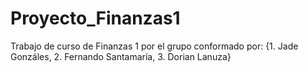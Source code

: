 # Proyecto_Finanzas1
Trabajo de curso de Finanzas 1 por el grupo conformado por: {1. Jade Gonzáles, 2. Fernando Santamaría, 3. Dorian Lanuza}
